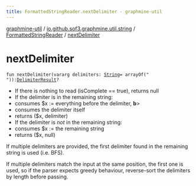 ```yaml
---
title: FormattedStringReader.nextDelimiter - graphmine-util
---
```


[graphmine-util](../../index.html) / [io.github.sof3.graphmine.util.string](../index.html) / [FormattedStringReader](index.html) / [nextDelimiter](./next-delimiter.html)

# nextDelimiter

`fun nextDelimiter(vararg delimiters: `[`String`](https://kotlinlang.org/api/latest/jvm/stdlib/kotlin/-string/index.html)` = arrayOf(" ")): `[`DelimiterResult`](../-delimiter-result/index.html)`?`
* If there is nothing to read (isComplete == true), returns null
* If the delimiter is in the remaining string:
* consumes $x := everything before the delimiter, **b**&gt;
* consumes the delimiter itself
* returns ($x, delimiter)
* If the delimiter is *not* in the remaining string:
* consumes $x := the remaining string
* returns ($x, null)

If multiple delimiters are provided, the first delimiter found in the remaining string is used (i.e. BFS).

If multiple delimiters match the input at the same position, the first one is used, so if the parser expects
greedy behaviour, reverse-sort the delimiters by length before passing.

